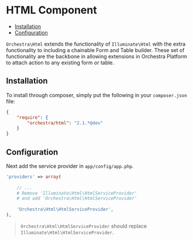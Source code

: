 HTML Component
==============

* [Installation](#installation)
* [Configuration](#configuration)

`Orchestra\Html` extends the functionality of `Illuminate\Html` with the extra functionality to including a chainable Form and Table builder. These set of functionality are the backbone in allowing extensions in Orchestra Platform to attach action to any existing form or table.

## Installation

To install through composer, simply put the following in your `composer.json` file:

```json
{
	"require": {
		"orchestra/html": "2.1.*@dev"
	}
}
```

## Configuration

Next add the service provider in `app/config/app.php`.

```php
'providers' => array(
	
	// ...
	# Remove 'Illuminate\Html\HtmlServiceProvider' 
	# and add 'Orchestra\Html\HtmlServiceProvider'
	
	'Orchestra\Html\HtmlServiceProvider',
),
```

> `Orchestra\Html\HtmlServiceProvider` should replace `Illuminate\Html\HtmlServiceProvider`.
